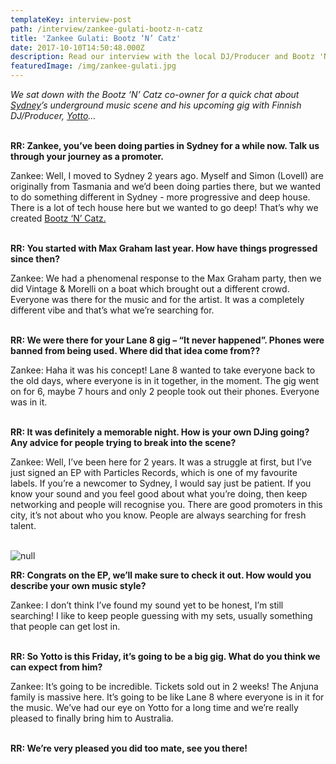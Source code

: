 ```yaml
---
templateKey: interview-post
path: /interview/zankee-gulati-bootz-n-catz
title: 'Zankee Gulati: Bootz ‘N’ Catz'
date: 2017-10-10T14:50:48.000Z
description: Read our interview with the local DJ/Producer and Bootz 'N' Catz co-owner...
featuredImage: /img/zankee-gulati.jpg
---
```

_We sat down with the Bootz ‘N’ Catz co-owner for a quick chat about _[_Sydney_](https://www.ravereviewz.net/Events-Location/Sydney)_’s underground music scene and his upcoming gig with Finnish DJ/Producer, _[_Yotto_](https://magazine.ravereviewz.net/interview/yotto)_…_
<br><br>

**RR: Zankee, you’ve been doing parties in Sydney for a while now. Talk us through your journey as a promoter.**

Zankee: Well, I moved to Sydney 2 years ago. Myself and Simon (Lovell) are originally from Tasmania and we’d been doing parties there, but we wanted to do something different in Sydney - more progressive and deep house. There is a lot of tech house here but we wanted to go deep! That’s why we created [Bootz ‘N’ Catz.](https://www.facebook.com/Bootz-N-Catz-1644734072456020/)
<br><br>

**RR: You started with Max Graham last year. How have things progressed since then?**

Zankee: We had a phenomenal response to the Max Graham party, then we did Vintage & Morelli on a boat which brought out a different crowd. Everyone was there for the music and for the artist. It was a completely different vibe and that’s what we’re searching for.
<br><br>

**RR: We were there for your Lane 8 gig – “It never happened”. Phones were banned from being used. Where did that idea come from??**

Zankee: Haha it was his concept! Lane 8 wanted to take everyone back to the old days, where everyone is in it together, in the moment. The gig went on for 6, maybe 7 hours and only 2 people took out their phones. Everyone was in it.
<br><br>

**RR: It was definitely a memorable night. How is your own DJing going? Any advice for people trying to break into the scene?**

Zankee: Well, I’ve been here for 2 years. It was a struggle at first, but I’ve just signed an EP with Particles Records, which is one of my favourite labels. If you’re a newcomer to Sydney, I would say just be patient. If you know your sound and you feel good about what you’re doing, then keep networking and people will recognise you. There are good promoters in this city, it’s not about who you know. People are always searching for fresh talent.
<br><br>

![null](/img/zankee-gulati-welove.jpg)

**RR: Congrats on the EP, we’ll make sure to check it out. How would you describe your own music style?**

Zankee: I don’t think I’ve found my sound yet to be honest, I’m still searching! I like to keep people guessing with my sets, usually something that people can get lost in.
<br><br>

**RR: So Yotto is this Friday, it’s going to be a big gig. What do you think we can expect from him?**

Zankee: It’s going to be incredible. Tickets sold out in 2 weeks! The Anjuna family is massive here. It’s going to be like Lane 8 where everyone is in it for the music. We’ve had our eye on Yotto for a long time and we’re really pleased to finally bring him to Australia.
<br><br>

**RR: We’re very pleased you did too mate, see you there!**
